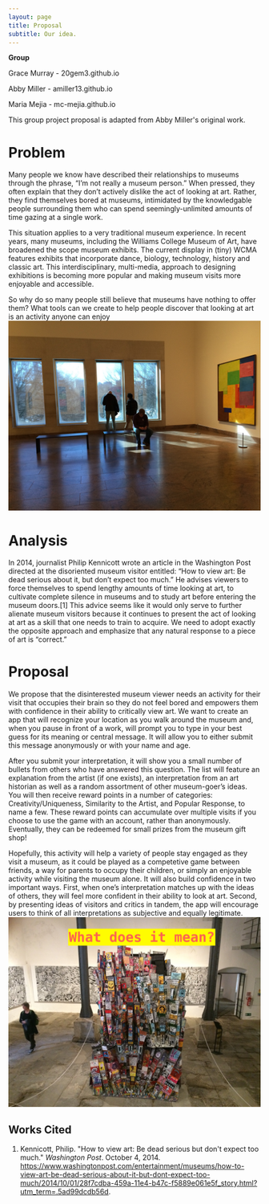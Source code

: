 ```yaml
---
layout: page
title: Proposal
subtitle: Our idea. 
---
```


**Group**

Grace Murray - 20gem3.github.io

Abby Miller - amiller13.github.io

Maria Mejia - mc-mejia.github.io

This group project proposal is adapted from Abby Miller's original work.

# **Problem**
Many people we know have described their relationships to museums through the phrase, “I’m not really a museum person.” When pressed, they often explain that they don’t actively dislike the act of looking at art. Rather, they find themselves bored at museums, intimidated by the knowledgable people surrounding them who can spend seemingly-unlimited amounts of time gazing at a single work.  

This situation applies to a very traditional museum experience. In recent years, many museums, including the Williams College Museum of Art, have broadened the scope museum exhibits. The current display in (tiny) WCMA features exhibits that incorporate dance, biology, technology, history and classic art. This interdisciplinary, multi-media, approach to designing exhibitions is becoming more popular and making museum visits more enjoyable and accessible.

So why do so many people still believe that museums have nothing to offer them? What tools can we create to help people discover that looking at art is an activity anyone can enjoy ![bored](/img/bored.jpg)

# **Analysis**
 In 2014, journalist Philip Kennicott wrote an article in the Washington Post directed at the disoriented museum visitor entitled: “How to view art: Be dead serious about it, but don’t expect too much.” He advises viewers to force themselves to spend lengthy amounts of time looking at art, to cultivate complete silence in museums and to study art before entering the museum doors.[1] This advice seems like it would only serve to further alienate museum visitors because it continues to present the act of looking at art as a skill that one needs to train to acquire. We need to adopt exactly the opposite approach and emphasize that any natural response to a piece of art is “correct.”
 
# **Proposal**
We propose that the disinterested museum viewer needs an activity for their visit that occupies their brain so they do not feel bored and empowers them with confidence in their ability to critically view art.  We want to create an app that will recognize your location as you walk around the museum and, when you pause in front of a work, will prompt you to type in your best guess for its meaning or central message. It will allow you to either submit this message anonymously or with your name and age.  

After you submit your interpretation, it will show you a small number of bullets from others who have answered this question. The list will feature an explanation from the artist (if one exists), an interpretation from an art historian as well as a random assortment of other museum-goer’s ideas. You will then receive reward points in a number of categories: Creativity/Uniqueness, Similarity to the Artist, and Popular Response, to name a few. These reward points can accumulate over multiple visits if you choose to use the game with an account, rather than anonymously. Eventually, they can be redeemed for small prizes from the museum gift shop!

Hopefully, this activity will help a variety of people stay engaged as they visit a museum, as it could be played as a competetive game between friends, a way for parents to occupy their children, or simply an enjoyable activity while visiting the museum alone.  It will also build confidence in two important ways. First, when one’s interpretation matches up with the ideas of others, they will feel more confident in their ability to look at art. Second, by presenting ideas of visitors and critics in tandem, the app will encourage users to think of all interpretations as subjective and equally legitimate. ![meaning](/img/meaning.jpg)

## **Works Cited** 
1. Kennicott, Philip. "How to view art: Be dead serious but don't expect too much." _Washington Post_. October 4, 2014. https://www.washingtonpost.com/entertainment/museums/how-to-view-art-be-dead-serious-about-it-but-dont-expect-too-much/2014/10/01/28f7cdba-459a-11e4-b47c-f5889e061e5f_story.html?utm_term=.5ad99dcdb56d. 
